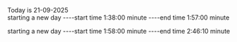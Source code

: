 Today is 21-09-2025             
starting a new day 
----start time 1:38:00 minute
----end time 1:57:00 minute

starting a new day 
----start time 1:58:00 minute
----end time 2:46:10 minute

